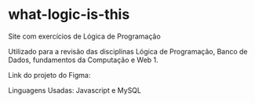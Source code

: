 # what-logic-is-this
Site com exercícios de Lógica de Programação


Utilizado para a revisão das disciplinas Lógica de Programação, Banco de Dados, fundamentos da Computação e 
Web 1.

Link do projeto do Figma:


Linguagens Usadas: Javascript e MySQL
